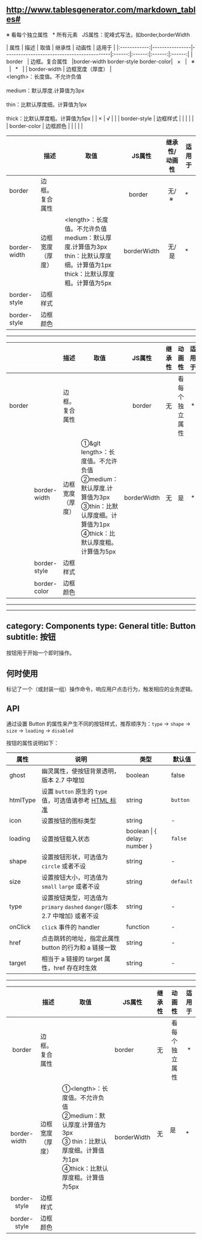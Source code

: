 ## http://www.tablesgenerator.com/markdown_tables#

※ 看每个独立属性   * 所有元素   JS属性：驼峰式写法，如border,borderWidth


|     属性     |       描述       |                     取值                     | 继承性 | 动画性 | 适用于 |
|:------------:|----------------|--------------------------------------------|:------:|:------:|:------:|:------:|
|    border    | 边框。复合属性   |border-width  border-style border-color|    ×   |    ※   |    *    |
| border-width | 边框宽度（厚度） | <br/>&lt;length&gt;：长度值。不允许负值<br/><br/>  medium：默认厚度.计算值为3px<br/><br/>   thin：比默认厚度细。计算值为1px<br/><br/>  thick：比默认厚度粗。计算值为5px                                             |        |    ×   |    √   |        |
| border-style | 边框样式         |                                              |           |        |        |
| border-color | 边框颜色         |                                              |           |        |        |









|   &nbsp;&nbsp;               | 描述             |                                                                        取值                                                                        |    JS属性   |   继承性/动画性   | 适用于 |
|------------------|------------------|--------------------------------------------------------------------------------------------------------------------------------------------------|:-----------:|:-----------------:|--------|
| border           | 边框。复合属性   | <border-width> <border-style> <border-color>                                                                                                       | border      | 无/※  | *    |
| border-width     | 边框宽度（厚度） | &lt;length&gt;：长度值。不允许负值<br/>  medium：默认厚度.计算值为3px<br/>   thin：比默认厚度细。计算值为1px<br/>  thick：比默认厚度粗。计算值为5px | borderWidth |       无/是       | *      |
| border-style     | 边框样式         |                                                                                                                                                    |             |                   |        |
| border-style     | 边框颜色         |                                                                                                                                                    |             |                   |        |


--------------------------



|                 |                      | 描述             | 取值                                                                                                                                  |    JS属性   | 继承性 |      动画性     | 适用于 |
|-----------------|----------------------|------------------|---------------------------------------------------------------------------------------------------------------------------------------|:-----------:|:------:|:---------------:|:------:|
| border          |                      | 边框。复合属性   | <border-width> <border-style> <border-color>                                                                                          |    border   |   无   | 看每个 独立属性 |    *   |
|                 | border-width         | 边框宽度（厚度） | ①&glt length>：长度值。不允许负值  <br/>②medium：默认厚度.计算值为3px  <br/> ③thin：比默认厚度细。计算值为1px  <br/> ④thick：比默认厚度粗。计算值为5px | borderWidth |   无   |        是       |    *   |
|                 | border-style         | 边框样式         |                                                                                                                                       |             |        |                 |        |
|                 | border-color         | 边框颜色         |                                                                                                                                       |             |        |                 |        |


-------------------


---
category: Components
type: General
title: Button
subtitle: 按钮
---

按钮用于开始一个即时操作。

## 何时使用

标记了一个（或封装一组）操作命令，响应用户点击行为，触发相应的业务逻辑。

## API

通过设置 Button 的属性来产生不同的按钮样式，推荐顺序为：`type` -> `shape` -> `size` -> `loading` -> `disabled`

按钮的属性说明如下：

| 属性 | 说明 | 类型 | 默认值 |
| --- | --- | --- | --- |
| ghost | 幽灵属性，使按钮背景透明，版本 2.7 中增加 | boolean | false |
| htmlType | 设置 `button` 原生的 `type` 值，可选值请参考 [HTML 标准](https://developer.mozilla.org/en-US/docs/Web/HTML/Element/button#attr-type) | string | `button` |
| icon | 设置按钮的图标类型 | string | - |
| loading | 设置按钮载入状态 | boolean \| { delay: number } | `false` |
| shape | 设置按钮形状，可选值为 `circle` 或者不设 | string | - |
| size | 设置按钮大小，可选值为 `small` `large` 或者不设 | string | `default` |
| type | 设置按钮类型，可选值为 `primary` `dashed` `danger`(版本 2.7 中增加) 或者不设 | string | - |
| onClick | `click` 事件的 handler | function | - |
| href | 点击跳转的地址，指定此属性 button 的行为和 a 链接一致 | string | - |
| target | 相当于 a 链接的 target 属性，href 存在时生效 | string | - |


--------------------------

|     &nbsp;&nbsp;             | 描述             | 取值                                                                                                                                  | JS属性      | 继承性 | 动画性          | 适用于 |
|:------------------:|------------------|---------------------------------------------------------------------------------------------------------------------------------------|-------------|:--------:|:-----------------:|:--------:|
| border           | 边框。复合属性   | <border-width> <border-style> <border-color>                                                                                          | border      | 无     | 看每个 独立属性 | *      |
| border-width     | 边框宽度（厚度） | ①&lt;length&gt;：长度值。不允许负值  <br/> ②medium：默认厚度.计算值为3px  <br/>③ thin：比默认厚度细。计算值为1px  <br/>④thick：比默认厚度粗。计算值为5px | borderWidth | 无     | 是              | *      |
| border-style     | 边框样式         |                                                                                                                                       |             |        |                 |        |
| border-style     | 边框颜色         |                                                                                                                                       |             |        |                 |        |












